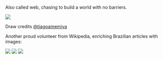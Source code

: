 Also called web, chasing to build a world with no barriers.

![](/webysther/samurai.png)

Draw credits [@tiagoamemiya](https://github.com/tiagoamemiya)

Another proud volunteer from Wikipedia, enriching Brazilian articles with images:

![](https://upload.wikimedia.org/wikipedia/commons/thumb/6/68/Webysther_20150509172554_-_Esta%C3%A7%C3%A3o_da_Luz.jpg/320px-Webysther_20150509172554_-_Esta%C3%A7%C3%A3o_da_Luz.jpg)
![](https://upload.wikimedia.org/wikipedia/commons/thumb/9/95/Webysther_20150906183737_-_Rio_S%C3%A3o_Francisco%2C_Xique-xique_-_Bahia.jpg/320px-Webysther_20150906183737_-_Rio_S%C3%A3o_Francisco%2C_Xique-xique_-_Bahia.jpg)
![](https://upload.wikimedia.org/wikipedia/commons/thumb/3/3f/Webysther_20150907164050_-_Pal%C3%A1cio_Rio_Branco.jpg/311px-Webysther_20150907164050_-_Pal%C3%A1cio_Rio_Branco.jpg)
